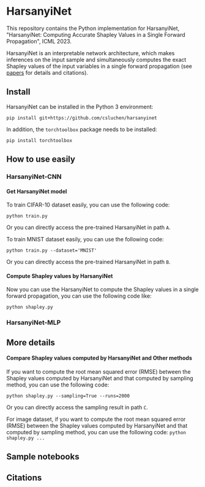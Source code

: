 # HarsanyiNet
This repository contains the Python implementation for HarsanyiNet, "HarsanyiNet: Computing Accurate Shapley Values in a Single Forward Propagation", ICML 2023.

HarsanyiNet is an interpretable network architecture, which makes inferences on the input sample and simultaneously computes the exact Shapley values of the input variables in a single forward propagation (see [papers]() for details and citations).

## Install
HarsanyiNet can be installed in the Python 3 environment:

`
pip install git+https://github.com/csluchen/harsanyinet
`

In addition, the `torchtoolbox` package needs to be installed:

`
pip install torchtoolbox
`



## How to use easily
### HarsanyiNet-CNN
#### Get HarsanyiNet model
To train CIFAR-10 dataset easily, you can use the following code:

`
python train.py
`

Or you can directly access the pre-trained HarsanyiNet in path `A`.

To train MNIST dataset easily, you can use the following code:

`python train.py --dataset='MNIST'`


Or you can directly access the pre-trained HarsanyiNet in path `B`.

#### Compute Shapley values by HarsanyiNet
Now you can use the HarsanyiNet to compute the Shapley values in a single forward propagation, you can use the following code like:

`
python shapley.py 
`





### HarsanyiNet-MLP



## More details
#### Compare Shapley values computed by HarsanyiNet and Other methods

If you want to compute the root mean squared error (RMSE) between the Shapley values computed by HarsanyiNet and that computed by sampling method, you can use the following code:

`
python shapley.py --sampling=True --runs=2000
`

Or you can directly access the sampling result in path `C`.



For image dataset, if you want to compute the root mean squared error (RMSE) between the Shapley values computed by HarsanyiNet and that computed by sampling method, you can use the following code:
`
python shapley.py ...
`


## Sample notebooks




## Citations

